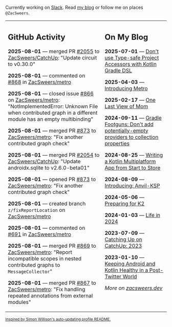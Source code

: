 Currently working on [Slack](https://slack.com/). Read [my blog](https://zacsweers.dev/) or follow me on places `@ZacSweers`.

<table><tr><td valign="top" width="60%">

## GitHub Activity
<!-- githubActivity starts -->
**2025-08-01** — merged PR [#2055](https://github.com/ZacSweers/CatchUp/pull/2055) to [ZacSweers/CatchUp](https://github.com/ZacSweers/CatchUp): "Update circuit to v0.30.0"

**2025-08-01** — commented on [#868](https://github.com/ZacSweers/metro/pull/868#issuecomment-3146120009) in [ZacSweers/metro](https://github.com/ZacSweers/metro)

**2025-08-01** — closed issue [#866](https://github.com/ZacSweers/metro/issues/866) on [ZacSweers/metro](https://github.com/ZacSweers/metro): "NotImplementedError: Unknown File when contributed graph in a different module has an empty multibinding"

**2025-08-01** — merged PR [#873](https://github.com/ZacSweers/metro/pull/873) to [ZacSweers/metro](https://github.com/ZacSweers/metro): "Fix another contributed graph check"

**2025-08-01** — merged PR [#2054](https://github.com/ZacSweers/CatchUp/pull/2054) to [ZacSweers/CatchUp](https://github.com/ZacSweers/CatchUp): "Update androidx.sqlite to v2.6.0-beta01"

**2025-08-01** — opened PR [#873](https://github.com/ZacSweers/metro/pull/873) to [ZacSweers/metro](https://github.com/ZacSweers/metro): "Fix another contributed graph check"

**2025-08-01** — created branch `z/fixReportLocation` on [ZacSweers/metro](https://github.com/ZacSweers/metro)

**2025-08-01** — commented on [#691](https://github.com/ZacSweers/metro/issues/691#issuecomment-3146105201) in [ZacSweers/metro](https://github.com/ZacSweers/metro)

**2025-08-01** — merged PR [#869](https://github.com/ZacSweers/metro/pull/869) to [ZacSweers/metro](https://github.com/ZacSweers/metro): "Report incompatible scopes in nested contributed graphs to `MessageCollector`"

**2025-08-01** — merged PR [#867](https://github.com/ZacSweers/metro/pull/867) to [ZacSweers/metro](https://github.com/ZacSweers/metro): "Fix handling repeated annotations from external modules"
<!-- githubActivity ends -->
</td><td valign="top" width="40%">

## On My Blog
<!-- blog starts -->
**2025-07-01** — [Don't use Type-safe Project Accessors with Kotlin Gradle DSL](https://www.zacsweers.dev/dont-use-type-safe-project-accessors-with-kotlin-gradle-dsl/)

**2025-04-03** — [Introducing Metro](https://www.zacsweers.dev/introducing-metro/)

**2025-02-17** — [One Last View of Mom](https://www.zacsweers.dev/one-last-view-of-mom/)

**2024-09-11** — [Gradle Footguns: Don't add potentially-empty providers to collection properties](https://www.zacsweers.dev/gradle-footgun-adding-empty-providers-to-collection-properties/)

**2024-08-25** — [Writing a Kotlin Multiplatform App from Start to Store](https://www.zacsweers.dev/writing-a-kotlin-multiplatform-app-from-start-to-store/)

**2024-08-09** — [Introducing: Anvil-KSP](https://www.zacsweers.dev/introducing-anvil-ksp/)

**2024-05-06** — [Preparing for K2](https://www.zacsweers.dev/preparing-for-k2/)

**2024-01-03** — [Life in 2024](https://www.zacsweers.dev/life-in-2024/)

**2023-07-09** — [Catching Up on CatchUp: 2023](https://www.zacsweers.dev/catching-up-on-catchup-2023/)

**2023-01-10** — [Keeping Android and Kotlin Healthy in a Post-Twitter World](https://www.zacsweers.dev/keeping-android-healthy/)
<!-- blog ends -->
_More on [zacsweers.dev](https://zacsweers.dev/)_
</td></tr></table>

<sub><a href="https://simonwillison.net/2020/Jul/10/self-updating-profile-readme/">Inspired by Simon Willison's auto-updating profile README.</a></sub>